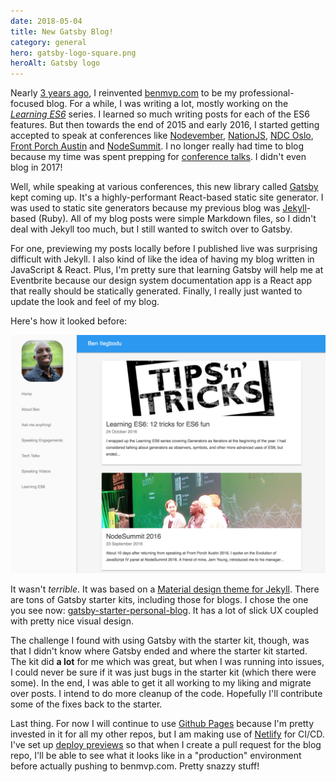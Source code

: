 ```yaml
---
date: 2018-05-04
title: New Gatsby Blog!
category: general
hero: gatsby-logo-square.png
heroAlt: Gatsby logo
---
```


Nearly [3 years ago](/blog/new-blog/), I reinvented [benmvp.com](benmvp.com) to be my professional-focused blog. For a while, I was writing a lot, mostly working on the [_Learning ES6_](/learning-es6-series/) series. I learned so much writing posts for each of the ES6 features. But then towards the end of 2015 and early 2016, I started getting accepted to speak at conferences like [Nodevember](/blog/nodevember-2015/), [NationJS](/blog/nationjs-nodeday-2016/), [NDC Oslo](/blog/ndc-oslo-2016/), [Front Porch Austin](/blog/front-porch-austin-2016/) and [NodeSummit](/blog/nodesummit-2016/). I no longer really had time to blog because my time was spent prepping for [conference talks](/blog/speak/). I didn't even blog in 2017!

Well, while speaking at various conferences, this new library called [Gatsby](https://www.gatsbyjs.org/) kept coming up. It's a highly-performant React-based static site generator. I was used to static site generators because my previous blog was [Jekyll](https://jekyllrb.com/)-based (Ruby). All of my blog posts were simple Markdown files, so I didn't deal with Jekyll too much, but I still wanted to switch over to Gatsby.

For one, previewing my posts locally before I published live was surprising difficult with Jekyll. I also kind of like the idea of having my blog written in JavaScript & React. Plus, I'm pretty sure that learning Gatsby will help me at Eventbrite because our design system documentation app is a React app that really should be statically generated. Finally, I really just wanted to update the look and feel of my blog.

Here's how it looked before:

![Screenshot of old benmvp.com](previous-blog.png)

It wasn't _terrible_. It was based on a [Material design theme for Jekyll](https://github.com/christoga/jekyll-material). There are tons of Gatsby starter kits, including those for blogs. I chose the one you see now: [gatsby-starter-personal-blog](https://github.com/greglobinski/gatsby-starter-personal-blog). It has a lot of slick UX coupled with pretty nice visual design.

The challenge I found with using Gatsby with the starter kit, though, was that I didn't know where Gatsby ended and where the starter kit started. The kit did **a lot** for me which was great, but when I was running into issues, I could never be sure if it was just bugs in the starter kit (which there were some). In the end, I was able to get it all working to my liking and migrate over posts. I intend to do more cleanup of the code. Hopefully I'll contribute some of the fixes back to the starter.

Last thing. For now I will continue to use [Github Pages](https://pages.github.com/) because I'm pretty invested in it for all my other repos, but I am making use of [Netlify](https://www.netlify.com/) for CI/CD. I've set up [deploy previews](https://www.netlify.com/blog/2016/07/20/introducing-deploy-previews-in-netlify/) so that when I create a pull request for the blog repo, I'll be able to see what it looks like in a "production" environment before actually pushing to benmvp.com. Pretty snazzy stuff!
